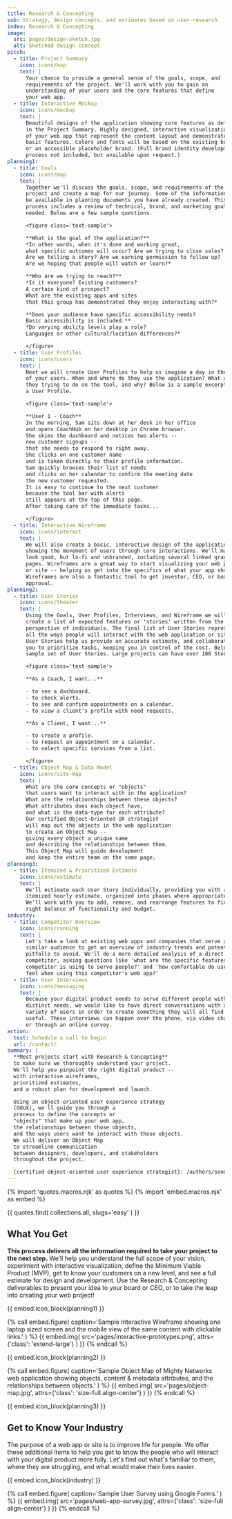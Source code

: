 ```yaml
---
title: Research & Concepting
sub: Strategy, design concepts, and estimates based on user-research
index: Research & Concepting
image:
  src: pages/design-sketch.jpg
  alt: Sketched design concept
pitch:
  - title: Project Summary
    icon: icons/map
    text: |
      Your chance to provide a general sense of the goals, scope, and
      requirements of the project. We'll work with you to gain an
      understanding of your users and the core features that define
      your web app.
  - title: Interactive Mockup
    icon: icons/mockup
    text: |
      Beautiful designs of the application showing core features as defined
      in the Project Summary. Highly designed, interactive visualizations
      of your web app that represent the content layout and demonstrate
      basic features. Colors and fonts will be based on the existing brand
      or an accessible placeholder brand. (Full brand identity development
      process not included, but available upon request.)
planning1:
  - title: Goals
    icon: icons/map
    text: |
      Together we'll discuss the goals, scope, and requirements of the
      project and create a map for our journey. Some of the information may
      be available in planning documents you have already created. This
      process includes a review of technical, brand, and marketing goals as
      needed. Below are a few sample questions.

      <figure class='text-sample'>

      **What is the goal of the application?**
      *In other words, when it's done and working great,
      what specific outcomes will occur? Are we trying to close sales?
      Are we telling a story? Are we earning permission to follow up?
      Are we hoping that people will watch or learn?*

      **Who are we trying to reach?**
      *Is it everyone? Existing customers?
      A certain kind of prospect?
      What are the existing apps and sites
      that this group has demonstrated they enjoy interacting with?*

      **Does your audience have specific accessibility needs?
      Basic accessibility is included.**
      *Do varying ability levels play a role?
      Languages or other cultural/location differences?*

      </figure>
  - title: User Profiles
    icon: icons/users
    text: |
      Next we will create User Profiles to help us imagine a day in the life
      of your users. When and where do they use the application? What are
      they trying to do on the tool, and why? Below is a sample excerpt from
      a User Profile.

      <figure class='text-sample'>

      **User 1 - Coach**
      In the morning, Sam sits down at her desk in her office
      and opens CoachHub on her desktop in Chrome browser.
      She skims the dashboard and notices two alerts --
      new customer signups --
      that she needs to respond to right away.
      She clicks on one customer name
      and is taken directly to their profile information.
      Sam quickly browses their list of needs
      and clicks on her calendar to confirm the meeting date
      the new customer requested.
      It is easy to continue to the next customer
      because the tool bar with alerts
      still appears at the top of this page.
      After taking care of the immediate tasks...

      </figure>
  - title: Interactive Wireframe
    icon: icons/interact
    text: |
      We will also create a basic, interactive design of the application,
      showing the movement of users through core interactions. We'll make it
      look good, but lo-fi and unbranded, including several linked gray-scale
      pages. Wireframes are a great way to start visualizing your web product
      or site -- helping us get into the specifics of what your app should do.
      Wireframes are also a fantastic tool to get investor, CEO, or board
      approval.
planning2:
  - title: User Stories
    icon: icons/theater
    text: |
      Using the Goals, User Profiles, Interviews, and Wireframe we will
      create a list of expected features or 'stories' written from the
      perspective of individuals. The final list of User Stories represents
      all the ways people will interact with the web application or site.
      User Stories help us provide an accurate estimate, and collaborate with
      you to prioritize tasks, keeping you in control of the cost. Below is a
      sample set of User Stories. Large projects can have over 100 Stories.

      <figure class='text-sample'>

      **As a Coach, I want...**

      - to see a dashboard.
      - to check alerts.
      - to see and confirm appointments on a calendar.
      - to view a client's profile with need requests.

      **As a Client, I want...**

      - to create a profile.
      - to request an appointment on a calendar.
      - to select specific services from a list.

      </figure>
  - title: Object Map & Data Model
    icon: icons/site-map
    text: |
      What are the core concepts or "objects" 
      that users want to interact with in the application? 
      What are the relationships between these objects? 
      What attributes does each object have, 
      and what is the data-type for each attribute? 
      Our certified Object-Oriented UX strategist 
      will map out the objects in the web application 
      to create an Object Map -- 
      giving every object a unique name 
      and describing the relationships between them. 
      This Object Map will guide development 
      and keep the entire team on the same page.
planning3:
  - title: Itemized & Prioritized Estimate
    icon: icons/estimate
    text: |
      We'll estimate each User Story individually, providing you with an
      itemized hourly estimate, organized into phases where appropriate.
      We'll work with you to add, remove, and rearrange features to find the
      right balance of functionality and budget.
industry:
  - title: Competitor Overview
    icon: icons/running
    text: |
      Let's take a look at existing web apps and companies that serve a
      similar audience to get an overview of industry trends and potential
      pitfalls to avoid. We'll do a more detailed analysis of a direct
      competitor, asking questions like 'what are the specific features this
      competitor is using to serve people?' and 'how comfortable do users
      feel when using this competitor's web app?'
  - title: User Interviews
    icon: icons/messaging
    text: |
      Because your digital product needs to serve different people with
      distinct needs, we would like to have direct conversations with a
      variety of users in order to create something they will all find
      useful. These interviews can happen over the phone, via video chat,
      or through an online survey.
action:
  text: Schedule a call to begin
  url: /contact/
summary: |
  **Most projects start with Research & Concepting**
  to make sure we thoroughly understand your project.
  We'll help you pinpoint the right digital product --
  with interactive wireframes,
  prioritized estimates,
  and a robust plan for development and launch.

  Using an object-oriented user experience strategy
  (OOUX), we'll guide you through a
  process to define the concepts or 
  "objects" that make up your web app, 
  the relationships between those objects, 
  and the ways users want to interact with those objects.
  We will deliver an Object Map
  to streamline communication 
  between designers, developers, and stakeholders 
  throughout the project.

  [certified object-oriented user experience strategist]: /authors/sondra/
---
```


{% import 'quotes.macros.njk' as quotes %}
{% import 'embed.macros.njk' as embed %}

{{ quotes.find(
  collections.all,
  slugs='easy'
) }}


## What You Get

**This process delivers all the information required to take your
project to the next step.** We’ll help you understand the full scope of
your vision, experiment with interactive visualization, define the
Minimum Viable Product (MVP), get to know your customers on a new level,
and see a full estimate for design and development. Use the Research &
Concepting deliverables to present your idea to your board or CEO, or to
take the leap into creating your web project!

{{ embed.icon_block(planning1) }}

{% call embed.figure(
  caption='Sample Interactive Wireframe showing one laptop sized screen and the mobile view of the same content with clickable links.'
) %}
  {{ embed.img(
    src='pages/interactive-prototypes.png',
    attrs={'class': 'extend-large'}
  ) }}
{% endcall %}


{{ embed.icon_block(planning2) }}

{% call embed.figure(
  caption='Sample Object Map of Mighty Networks web application showing objects, content & metadata attributes, and the relationships between objects.'
) %}
  {{ embed.img(
    src='pages/object-map.jpg',
    attrs={'class': 'size-full align-center'}
  ) }}
{% endcall %}

{{ embed.icon_block(planning3) }}


## Get to Know Your Industry

The purpose of a web app or site is to improve life for people. We offer
these additional items to help you get to know the people who will
interact with your digital product more fully. Let's find out what's
familiar to them, where they are struggling, and what would make their
lives easier.

{{ embed.icon_block(industry) }}

{% call embed.figure(
  caption='Sample User Survey using Google Forms.'
) %}
  {{ embed.img(
    src='pages/web-app-survey.jpg',
    attrs={'class': 'size-full align-center'}
  ) }}
{% endcall %}
